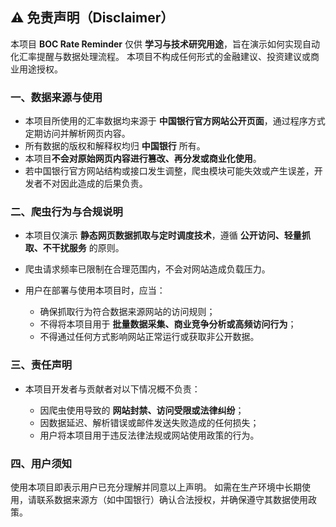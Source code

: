 ## ⚠️ 免责声明（Disclaimer）

本项目 **BOC Rate Reminder** 仅供 **学习与技术研究用途**，旨在演示如何实现自动化汇率提醒与数据处理流程。
本项目不构成任何形式的金融建议、投资建议或商业用途授权。

### 一、数据来源与使用

* 本项目所使用的汇率数据均来源于 **中国银行官方网站公开页面**，通过程序方式定期访问并解析网页内容。
* 所有数据的版权和解释权均归 **中国银行** 所有。
* 本项目**不会对原始网页内容进行篡改、再分发或商业化使用**。
* 若中国银行官方网站结构或接口发生调整，爬虫模块可能失效或产生误差，开发者不对因此造成的后果负责。

### 二、爬虫行为与合规说明

* 本项目仅演示 **静态网页数据抓取与定时调度技术**，遵循 **公开访问、轻量抓取、不干扰服务** 的原则。
* 爬虫请求频率已限制在合理范围内，不会对网站造成负载压力。
* 用户在部署与使用本项目时，应当：

  * 确保抓取行为符合数据来源网站的访问规则；
  * 不得将本项目用于 **批量数据采集、商业竞争分析或高频访问行为**；
  * 不得通过任何方式影响网站正常运行或获取非公开数据。

### 三、责任声明

* 本项目开发者与贡献者对以下情况概不负责：

  * 因爬虫使用导致的 **网站封禁、访问受限或法律纠纷**；
  * 因数据延迟、解析错误或邮件发送失败造成的任何损失；
  * 用户将本项目用于违反法律法规或网站使用政策的行为。

### 四、用户须知

使用本项目即表示用户已充分理解并同意以上声明。
如需在生产环境中长期使用，请联系数据来源方（如中国银行）确认合法授权，并确保遵守其数据使用政策。



